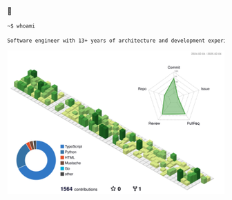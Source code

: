 ### 👋

```bash
~$ whoami

Software engineer with 13+ years of architecture and development experience.
```

![](./profile-3d-contrib/profile-green-animate.svg)
